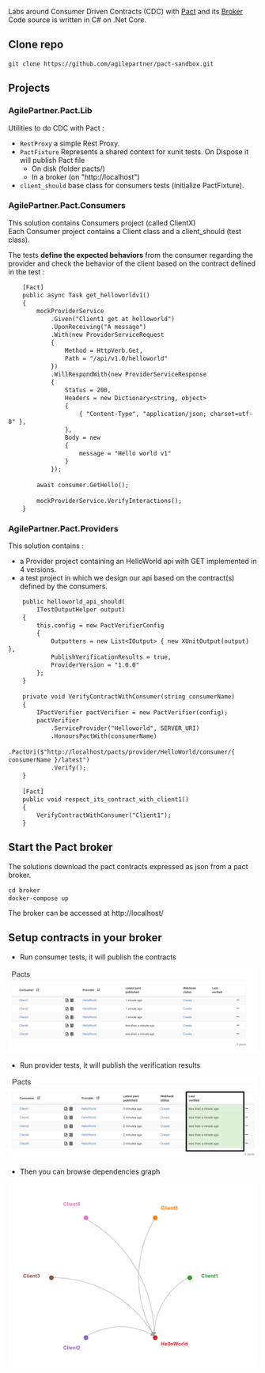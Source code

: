 Labs around Consumer Driven Contracts (CDC) with [Pact](https://docs.pact.io/) and its [Broker](https://github.com/pact-foundation/pact_broker)  
Code source is written in C# on .Net Core.

## Clone repo

```
git clone https://github.com/agilepartner/pact-sandbox.git
```

## Projects

### AgilePartner.Pact.Lib
Utilities to do CDC with Pact :
* ``RestProxy`` a simple Rest Proxy.
* ``PactFixture`` Represents a shared context for xunit tests. On Dispose it will publish Pact file
    * On disk (folder pacts/)
    * In a broker (on "http://localhost")
* ``client_should`` base class for consumers tests (initialize PactFixture).

### AgilePartner.Pact.Consumers
This solution contains Consumers project (called ClientX)  
Each Consumer project contains a Client class and a client_should (test class).

The tests **define the expected behaviors** from the consumer regarding the provider and check the behavior of the client based on the contract defined in the test :

```CSharp
    [Fact]
    public async Task get_helloworldv1()
    {
        mockProviderService
            .Given("Client1 get at helloworld")
            .UponReceiving("A message")
            .With(new ProviderServiceRequest
            {
                Method = HttpVerb.Get,
                Path = "/api/v1.0/helloworld"
            })
            .WillRespondWith(new ProviderServiceResponse
            {
                Status = 200,
                Headers = new Dictionary<string, object>
                {
                    { "Content-Type", "application/json; charset=utf-8" },
                },
                Body = new
                {
                    message = "Hello world v1"
                }
            });

        await consumer.GetHello();

        mockProviderService.VerifyInteractions();
    }
```

### AgilePartner.Pact.Providers
This solution contains :
* a Provider project containing an HelloWorld api with GET implemented in 4 versions.
* a test project in which we design our api based on the contract(s) defined by the consumers.

```CSharp
    public helloworld_api_should(
        ITestOutputHelper output)
    {
        this.config = new PactVerifierConfig
        {
            Outputters = new List<IOutput> { new XUnitOutput(output) },
            PublishVerificationResults = true,
            ProviderVersion = "1.0.0"
        };
    }

    private void VerifyContractWithConsumer(string consumerName)
    {
        IPactVerifier pactVerifier = new PactVerifier(config);
        pactVerifier
            .ServiceProvider("Helloworld", SERVER_URI)
            .HonoursPactWith(consumerName)
            .PactUri($"http://localhost/pacts/provider/HelloWorld/consumer/{ consumerName }/latest")
            .Verify();
    }

    [Fact]
    public void respect_its_contract_with_client1()
    {
        VerifyContractWithConsumer("Client1");
    }
```

## Start the Pact broker

The solutions download the pact contracts expressed as json from a pact broker.

```
cd broker
docker-compose up
```
The broker can be accessed at http://localhost/

## Setup contracts in your broker
* Run consumer tests, it will publish the contracts

![contracts](images/contracts-1.png)

* Run provider tests, it will publish the verification results

![verification results](images/contracts-2.png)

* Then you can browse dependencies graph

![dependencies graph](images/graph.png)